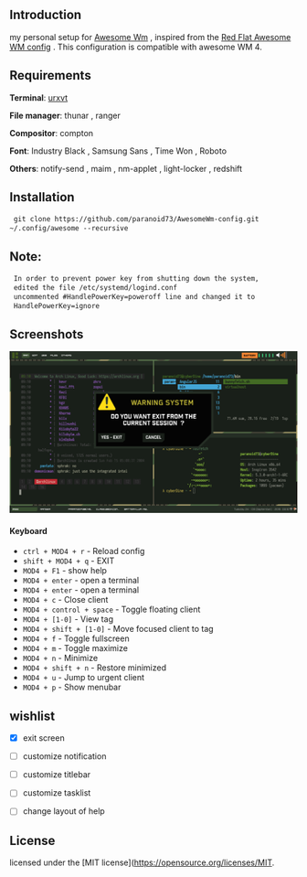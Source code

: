 
## Introduction  
my personal setup for [Awesome Wm](https://awesomewm.org/) , inspired from the [Red Flat Awesome WM config](https://github.com/worron/awesome-config) . This configuration is compatible with awesome WM 4.


## Requirements
  
**Terminal**: [urxvt](https://wiki.archlinux.fr/urxvt)

**File manager**: thunar , ranger  

**Compositor**: compton

**Font**: Industry Black , Samsung Sans , Time Won , Roboto
  
**Others**: notify-send , maim , nm-applet  , light-locker , redshift

## Installation

     git clone https://github.com/paranoid73/AwesomeWm-config.git ~/.config/awesome --recursive

## Note:
     In order to prevent power key from shutting down the system, 
     edited the file /etc/systemd/logind.conf
     uncommented #HandlePowerKey=poweroff line and changed it to
     HandlePowerKey=ignore

## Screenshots

![full_screen](resources/screenshots/2019.09.24-09.10.58.screenshot.png)  

#### Keyboard
+ `ctrl + MOD4 + r` - Reload config
+ `shift + MOD4 + q` - EXIT
+ `MOD4 + F1` - show help
+ `MOD4 + enter` - open a terminal
+ `MOD4 + enter` - open a terminal
+ `MOD4 + c`     - Close client
+ `MOD4 + control + space` - Toggle floating client
+ `MOD4 + [1-0]` - View tag 
+ `MOD4 + shift + [1-0]` - Move focused client to tag
+ `MOD4 + f` - Toggle fullscreen
+ `MOD4 + m` - Toggle maximize
+ `MOD4 + n` - Minimize
+ `MOD4 + shift + n` - Restore minimized
+ `MOD4 + u` - Jump to urgent client 
+ `MOD4 + p` - Show menubar 

## wishlist

- [x]  exit screen

- [ ] customize notification

- [ ] customize titlebar

- [ ] customize tasklist  

- [ ] change layout of help

## License
licensed under the [MIT license](https://opensource.org/licenses/MIT.

